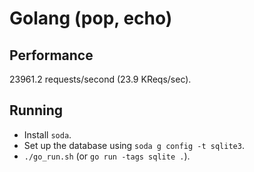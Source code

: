# Golang (pop, echo)

## Performance
23961.2 requests/second (23.9 KReqs/sec).

## Running
 - Install `soda`.
 - Set up the database using `soda g config -t sqlite3`.
 - `./go_run.sh` (or `go run -tags sqlite .`).